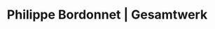 ---
layout: layout.11ty.js
title: Philippe Bordonnet | Gesamtwerk
description: >-
  Philippe Bordonnet ist ein Künstler. Er lässt sich inspirieren von Farben und Bewegungen. Diese verbindet er mit seiner überwältigenden Energie und mitreissenden Emotionen!
sections:
  - type: "header"
    content:
      id:
      logo: "/logo.png"

  - type: "gallery"
    content:
      collection: collection1
      default:
        imageWidth: 60
        image: "/works/img.jpg"
        title: Empreintes Végétales
        description: |
          Acryl auf Leinwand  
          120 x 150 cm.  
          This Work was created in 2017  
          Handsigniert vom künstler  
          Echtheitsbescheinigung

  - type: "footer"
    content:
      id: footer
---